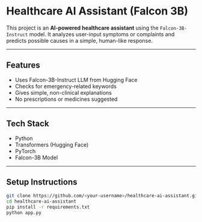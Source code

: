 #  Healthcare AI Assistant (Falcon 3B)

This project is an **AI-powered healthcare assistant** using the `Falcon-3B-Instruct` model.
It analyzes user-input symptoms or complaints and predicts possible causes in a simple, human-like response.

---

## Features
- Uses Falcon-3B-Instruct LLM from Hugging Face
- Checks for emergency-related keywords
- Gives simple, non-clinical explanations
- No prescriptions or medicines suggested

---

##  Tech Stack
- Python
- Transformers (Hugging Face)
- PyTorch
- Falcon-3B Model

---

##  Setup Instructions
```bash
git clone https://github.com/<your-username>/healthcare-ai-assistant.git
cd healthcare-ai-assistant
pip install -r requirements.txt
python app.py

